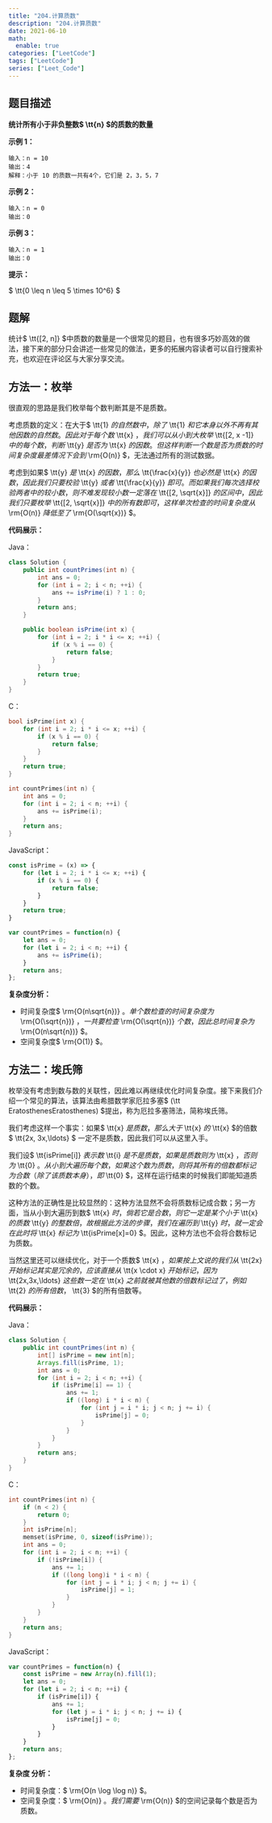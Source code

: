 ```yaml
---
title: "204.计算质数"
description: "204.计算质数"
date: 2021-06-10
math:
  enable: true
categories: ["LeetCode"]
tags: ["LeetCode"]
series: ["Leet_Code"]
---
```




## 题目描述

**统计所有小于非负整数$ \tt{n} $的质数的数量**

**示例 1：**

```
输入：n = 10
输出：4
解释：小于 10 的质数一共有4个，它们是 2，3，5，7
```

**示例 2：**

```
输入：n = 0
输出：0
```

**示例 3：**

```
输入：n = 1
输出：0
```

**提示：**

$ \tt{0 \leq n \leq 5 \times 10^6} $



## 题解

统计$ \tt{[2, n]} $中质数的数量是一个很常见的题目，也有很多巧妙高效的做法，接下来的部分只会讲述一些常见的做法，更多的拓展内容读者可以自行搜索补充，也欢迎在评论区与大家分享交流。



## 方法一：枚举

很直观的思路是我们枚举每个数判断其是不是质数。

考虑质数的定义：在大于$ \tt{1} $的自然数中，除了$ \tt{1} $和它本身以外不再有其他因数的自然数。因此对于每个数$ \tt{x} $，我们可以从小到大枚举$ \tt{[2, x -1]} $中的每个数 ，判断$ \tt{y} $是否为$ \tt{x} $的因数。但这样判断一个数是否为质数的时间复杂度最差情况下会到$ \rm{O(n)} $，无法通过所有的测试数据。

考虑到如果$ \tt{y} $是$ \tt{x} $的因数，那么$ \tt{\frac{x}{y}} $也必然是$ \tt{x} $的因数，因此我们只要校验$ \tt{y} $或者$ \tt{\frac{x}{y}} $即可。而如果我们每次选择校验两者中的较小数，则不难发现较小数一定落在$ \tt{[2, \sqrt{x}]} $的区间中，因此我们只要枚举$ \tt{[2, \sqrt{x}]} $中的所有数即可，这样单次检查的时间复杂度从$ \rm{O(n)} $降低至了$ \rm{O(\sqrt{x})} $。



**代码展示：**

Java：

```java
class Solution {
    public int countPrimes(int n) {
        int ans = 0;
        for (int i = 2; i < n; ++i) {
            ans += isPrime(i) ? 1 : 0;
        }
        return ans;
    }

    public boolean isPrime(int x) {
        for (int i = 2; i * i <= x; ++i) {
            if (x % i == 0) {
                return false;
            }
        }
        return true;
    }
}
```

C：

```c
bool isPrime(int x) {
    for (int i = 2; i * i <= x; ++i) {
        if (x % i == 0) {
            return false;
        }
    }
    return true;
}

int countPrimes(int n) {
    int ans = 0;
    for (int i = 2; i < n; ++i) {
        ans += isPrime(i);
    }
    return ans;
}
```

JavaScript：

```javascript
const isPrime = (x) => {
    for (let i = 2; i * i <= x; ++i) {
        if (x % i == 0) {
            return false;
        }
    }
    return true;
}

var countPrimes = function(n) {
    let ans = 0;
    for (let i = 2; i < n; ++i) {
        ans += isPrime(i);
    }
    return ans;
};
```



**复杂度分析：**

- 时间复杂度$ \rm{O(n\sqrt{n})} $。单个数检查的时间复杂度为$ \rm{O(\sqrt{n})} $，一共要检查$ \rm{O(\sqrt{n})} $个数，因此总时间复杂为$ \rm{O(n\sqrt{n})} $。
- 空间复杂度$ \rm{O(1)} $。



## 方法二：埃氏筛

枚举没有考虑到数与数的关联性，因此难以再继续优化时间复杂度。接下来我们介绍一个常见的算法，该算法由希腊数学家厄拉多塞$ (\tt EratosthenesEratosthenes) $提出，称为厄拉多塞筛法，简称埃氏筛。

我们考虑这样一个事实：如果$ \tt{x} $是质数，那么大于$ \tt{x} $的$ \tt{x} $的倍数 $ \tt{2x, 3x,\ldots} $ 一定不是质数，因此我们可以从这里入手。

我们设$ \tt{isPrime[i]} $表示数$ \tt{i} $是不是质数，如果是质数则为$ \tt{x} $，否则为$ \tt{0} $。从小到大遍历每个数，如果这个数为质数，则将其所有的倍数都标记为合数（除了该质数本身），即$ \tt{0} $，这样在运行结束的时候我们即能知道质数的个数。

这种方法的正确性是比较显然的：这种方法显然不会将质数标记成合数；另一方面，当从小到大遍历到数$ \tt{x} $时，倘若它是合数，则它一定是某个小于$ \tt{x} $的质数$ \tt{y} $的整数倍，故根据此方法的步骤，我们在遍历到$ \tt{y} $时，就一定会在此时将$ \tt{x} $标记为$ \tt{isPrime[x]=0} $。因此，这种方法也不会将合数标记为质数。

当然这里还可以继续优化，对于一个质数$ \tt{x} $，如果按上文说的我们从$ \tt{2x} $开始标记其实是冗余的，应该直接从$ \tt{x \cdot x} $开始标记，因为$ \tt{2x,3x,\ldots} $这些数一定在$ \tt{x} $之前就被其他数的倍数标记过了，例如$ \tt{2} $的所有倍数，$ \tt{3} $的所有倍数等。



**代码展示：**

Java：

```java
class Solution {
    public int countPrimes(int n) {
        int[] isPrime = new int[n];
        Arrays.fill(isPrime, 1);
        int ans = 0;
        for (int i = 2; i < n; ++i) {
            if (isPrime[i] == 1) {
                ans += 1;
                if ((long) i * i < n) {
                    for (int j = i * i; j < n; j += i) {
                        isPrime[j] = 0;
                    }
                }
            }
        }
        return ans;
    }
}
```

C：

```c
int countPrimes(int n) {
    if (n < 2) {
        return 0;
    }
    int isPrime[n];
    memset(isPrime, 0, sizeof(isPrime));
    int ans = 0;
    for (int i = 2; i < n; ++i) {
        if (!isPrime[i]) {
            ans += 1;
            if ((long long)i * i < n) {
                for (int j = i * i; j < n; j += i) {
                    isPrime[j] = 1;
                }
            }
        }
    }
    return ans;
}
```

JavaScript：

```javascript
var countPrimes = function(n) {
    const isPrime = new Array(n).fill(1);
    let ans = 0;
    for (let i = 2; i < n; ++i) {
        if (isPrime[i]) {
            ans += 1;
            for (let j = i * i; j < n; j += i) {
                isPrime[j] = 0;
            }
        }
    }
    return ans;
};
```



**复杂度 分析：**

- 时间复杂度：$ \rm{O(n \log \log n)} $。
- 空间复杂度：$ \rm{O(n)} $。我们需要$ \rm{O(n)} $的空间记录每个数是否为质数。